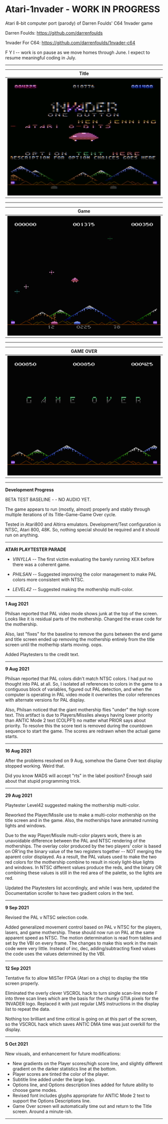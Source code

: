 # Atari-1nvader - WORK IN PROGRESS
Atari 8-bit computer port (parody) of Darren Foulds' C64 1nvader game

Darren Foulds: https://github.com/darrenfoulds

1nvader For C64: https://github.com/darrenfoulds/1nvader-c64

F Y I -- work is on pause as we move homes through June.   I expect to resume meaningful coding in July.

---

| **Title** |
| ------- |
| [![TITLE](https://github.com/kenjennings/Atari-1nvader/raw/master/pics/23-BETA-TitleGlitz.png)](https://github.com/kenjennings/Atari-1nvader/blob/master/README_Title.md "Title") | 

---

| **Game** | 
| ------- |
| [![GAME](https://github.com/kenjennings/Atari-1nvader/raw/master/pics/22-BETA-Game.png)](https://github.com/kenjennings/Atari-1nvader/blob/master/README_Game.md "Game") |

---

| **GAME OVER** | 
| ------------- |
| [![GAMEOVER](https://github.com/kenjennings/Atari-1nvader/raw/master/pics/18-BASELINE-GameOver.png)](https://github.com/kenjennings/Atari-1nvader/blob/master/README_GameOver.md "Game Over") |

---

**Development Progress**

BETA TEST BASELINE - - NO AUDIO YET.  

The game appears to run (mostly, almost) properly and stably through multiple iterations of its Title-Game-Game Over cycle.

Tested in Atari800 and Altirra emulators. Development/Test configuration is NTSC, Atari 800, 48K.  So, nothing special should be required and it should run on anything.

---

**ATARI PLAYTESTER PARADE**

- *VINYLLA* -- The first victim evaluating the barely running XEX before there was a coherent game.

- *PHILSAN* -- Suggested improving the color management to make PAL colors more consistent with NTSC.

- *LEVEL42* -- Suggested making the mothership multi-color.

---

**1 Aug 2021**

Philsan reported that PAL video mode shows junk at the top of the screen.   Looks like it is residual parts of the mothership.   Changed the erase code for the mothership.

Also, last "fixes" for the baseline to remove the guns between the end game and title screen ended up removing the mothership entirely from the title screen until the motherhip starts moving.  oops.

Added Playtesters to the credit text.

---

**9 Aug 2021**

Philsan reported that PAL colors didn't match NTSC colors.  I had put no thought into PAL at all.  So, I isolated all references to colors in the game to a contiguous block of variables, figured out PAL detection, and when the computer is operating in PAL video mode it overwrites the color references with alternate versions for PAL display.

Also, Philsan noticed that the giant mothership flies "under" the high score text.  This artifact is due to Players/Missiles always having lower priority than  ANTIC Mode 2 text (COLPF1) no matter what PRIOR says about priority.   To resolve this the score text is removed during the countdown sequence to start the game.  The scores are redrawn when the actual game starts. 

---

**16 Aug 2021**

After the problems resolved on 9 Aug, somehow the Game Over text display stopped working.  Weird that.

Did you know MADS will accept "rts" in the label position?   Enough said about that stupid programming trick.

---

**29 Aug 2021**

Playtester Level42 suggested making the mothership multi-color. 

Reworked the Player/Missile use to make a multi-color mothership on the title screen and in the game.  Also, the motherships have animated running lights and windows.

Due to the way Player/Missile multi-color players work, there is an unavoidable difference between the PAL and NTSC rendering of the motherships.   The overlay color produced by the two players' color is based on OR'ing the binary value of the two registers together -- NOT merging the aparent color displayed.   As a result, the PAL values used to make the two red colors for the mothership combine to result in nicely light-blue lights and windows.  In NTSC different values produce the reds, and the binary OR combining these values is still in the red area of the palette, so the lights are red.

Updated the Playtesters list accordingly, and while I was here, updated the Documentation scroller to have two gradient colors in the text.

---

**9 Sep 2021**

Revised the PAL v NTSC selection code.

Added generalized movement control based on PAL v NTSC for the players, lasers, and game mothership.  These should now run on PAL at the same apparent speed as NTSC.  The motion determination is read from tables and set by the VBI on every frame.   The changes to make this work in the main code were very little.   Instead of inc, dec, adding/subtracting fixed values the code uses the values determined by the VBI.

---

**12 Sep 2021**

Tentative fix to allow MiSTer FPGA (Atari on a chip) to display the title screen properly.

Eliminated the overly clever VSCROL hack to turn single scan-line mode F into three scan lines which are the basis for the chunky GTIA pixels for the 1NVADER logo.   Replaced it with just regular LMS instructions in the display list to repeat the data.   

Nothing too brilliant and time critical is going on at this part of the screen, so the VSCROL hack which saves ANTIC DMA time was just overkill for the display.

---

**5 Oct 2021**

New visuals, and enhancement for future modifications:

- New gradients on the Player scores/high score line, and slightly different gradient on the darker statistics line at the bottom.
- Player scores are tinted the color of the player.
- Subtitle line added under the large logo.
- Options line, and Options description lines added for future ability to choose game modes.
- Revised font includes glyphs appropriate for ANTIC Mode 2 text to support the Options Descriptions line.
- Game Over screen will automatically time out and return to the Title screen.  Around a minute-ish.

---
